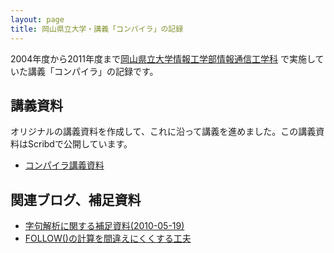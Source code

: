 ```yaml
---
layout: page
title: 岡山県立大学・講義「コンパイラ」の記録
---
```

2004年度から2011年度まで[岡山県立大学情報工学部情報通信工学科](http://www.c.oka-pu.ac.jp/)
で実施していた講義「コンパイラ」の記録です。

## 講義資料

オリジナルの講義資料を作成して、これに沿って講義を進めました。この講義資料はScribdで公開しています。

- <a  href="https://ja.scribd.com/doc/103661166/%E3%82%B3%E3%83%B3%E3%83%91%E3%82%A4%E3%83%A9%E8%AC%9B%E7%BE%A9%E8%B3%87%E6%96%99" data-proofer-ignore>コンパイラ講義資料</a>

## 関連ブログ、補足資料

- [字句解析に関する補足資料(2010-05-19)](https://docs.google.com/document/d/1cBtmWutdgLIlaPLowN7-9wrSAiw-mWXGSJWbyphOjRo/edit?usp=sharing)
- [FOLLOW()の計算を間違えにくくする工夫](https://knsm.net/follow-%E3%81%AE%E8%A8%88%E7%AE%97%E3%82%92%E9%96%93%E9%81%95%E3%81%88%E3%81%AB%E3%81%8F%E3%81%8F%E3%81%99%E3%82%8B%E5%B7%A5%E5%A4%AB-d1d978ce96ec#.vtpdlaaky)
